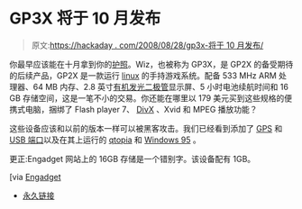 # GP3X 将于 10 月发布

> 原文:[https://hackaday . com/2008/08/28/gp3x-将于 10 月发布/](https://hackaday.com/2008/08/28/gp3x-to-be-released-in-october/)

你最早应该能在十月拿到你的[护照](http://gp2x-emulation.dcemu.co.uk/gph-the-wiz-official-announcement-141960.html)。Wiz，也被称为 GP3X，是 GP2X 的备受期待的后续产品，GP2X 是一款运行 [linux](http://www.mahalo.com/Linux_hacks#Linux_Hacks "Linux Hacks - Mahalo") 的手持游戏系统。配备 533 MHz ARM 处理器、64 MB 内存、2.8 英寸[有机发光二极管](http://www.mahalo.com/OLED "OLED - Mahalo")显示屏、5 小时电池续航时间和 16 GB 存储空间，这是一笔不小的交易。你还能在哪里以 179 美元买到这些规格的便携式电脑，捆绑了 Flash player 7、 [DivX](http://www.mahalo.com/DivX "DivX - Mahalo") 、Xvid 和 MPEG 播放功能？

这些设备应该和以前的版本一样可以被黑客攻击。我们已经看到添加了 [GPS](http://www.hackaday.com/2006/09/06/gp2x-gps/) 和 [USB 端口](http://www.hackaday.com/2006/07/23/gp2x-with-built-in-usb-host-port/)以及在其上运行的 [qtopia](http://www.hackaday.com/2006/03/08/qtopia-on-the-gp2x/) 和 [Windows 95](http://www.hackaday.com/2006/01/28/windows-95-on-a-gp2x/) 。

更正:Engadget 网站上的 16GB 存储是一个错别字。该设备配有 1GB。

[via [Engadget](http://www.engadget.com/2008/08/26/gamparks-gp2x-wiz-handheld-now-available/)

*   [永久链接](http://gp2x-emulation.dcemu.co.uk/gph-the-wiz-official-announcement-141960.html)